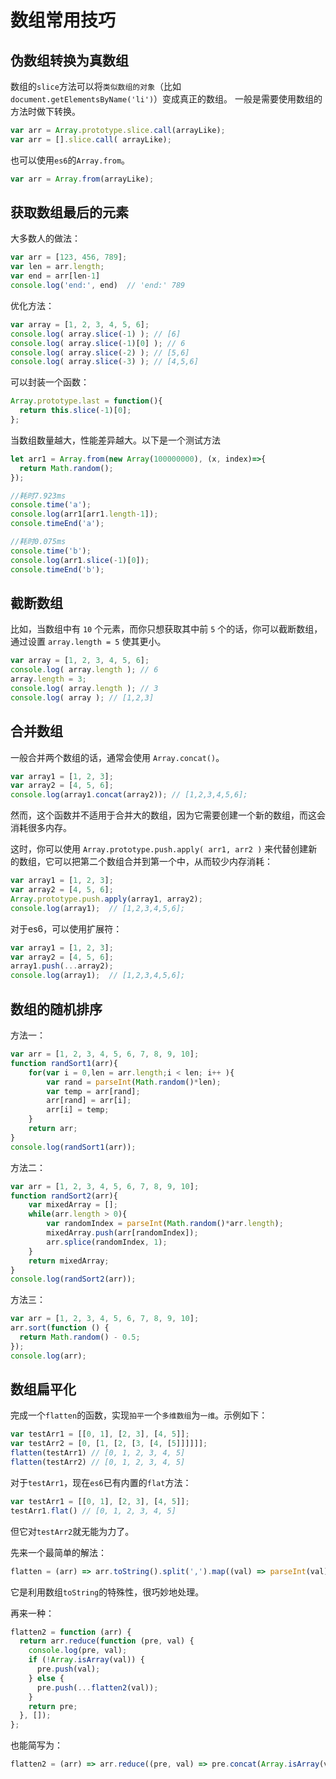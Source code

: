 # 数组常用技巧

## 伪数组转换为真数组
数组的`slice`方法可以将`类似数组的对象`（比如`document.getElementsByName('li')`）变成真正的数组。
一般是需要使用数组的方法时做下转换。
``` js
var arr = Array.prototype.slice.call(arrayLike);
var arr = [].slice.call( arrayLike);
```
也可以使用`es6`的`Array.from`。
``` js
var arr = Array.from(arrayLike);
```

## 获取数组最后的元素
大多数人的做法：
``` js
var arr = [123, 456, 789];
var len = arr.length;
var end = arr[len-1]
console.log('end:', end)  // 'end:' 789
```

优化方法：
``` js
var array = [1, 2, 3, 4, 5, 6];
console.log( array.slice(-1) ); // [6]
console.log( array.slice(-1)[0] ); // 6
console.log( array.slice(-2) ); // [5,6]
console.log( array.slice(-3) ); // [4,5,6]
```

可以封装一个函数：
``` js
Array.prototype.last = function(){
  return this.slice(-1)[0];
};
```
当数组数量越大，性能差异越大。以下是一个测试方法
``` js
let arr1 = Array.from(new Array(100000000), (x, index)=>{
  return Math.random();
});

//耗时7.923ms
console.time('a');
console.log(arr1[arr1.length-1]);
console.timeEnd('a');

//耗时0.075ms
console.time('b');
console.log(arr1.slice(-1)[0]);
console.timeEnd('b');
```

## 截断数组
比如，当数组中有 `10` 个元素，而你只想获取其中前 `5` 个的话，你可以截断数组，通过设置 `array.length = 5` 使其更小。

``` js
var array = [1, 2, 3, 4, 5, 6];
console.log( array.length ); // 6
array.length = 3;
console.log( array.length ); // 3
console.log( array ); // [1,2,3]
```

## 合并数组
一般合并两个数组的话，通常会使用 `Array.concat()`。

``` js
var array1 = [1, 2, 3];
var array2 = [4, 5, 6];
console.log(array1.concat(array2)); // [1,2,3,4,5,6];
```
然而，这个函数并不适用于合并大的数组，因为它需要创建一个新的数组，而这会消耗很多内存。

这时，你可以使用 `Array.prototype.push.apply( arr1, arr2 )` 来代替创建新的数组，它可以把第二个数组合并到第一个中，从而较少内存消耗：
``` js
var array1 = [1, 2, 3];
var array2 = [4, 5, 6];
Array.prototype.push.apply(array1, array2);
console.log(array1);  // [1,2,3,4,5,6];
```
对于es6，可以使用扩展符：
``` js
var array1 = [1, 2, 3];
var array2 = [4, 5, 6];
array1.push(...array2);
console.log(array1);  // [1,2,3,4,5,6];
```

## 数组的随机排序

方法一：
``` js
var arr = [1, 2, 3, 4, 5, 6, 7, 8, 9, 10];
function randSort1(arr){
    for(var i = 0,len = arr.length;i < len; i++ ){
        var rand = parseInt(Math.random()*len);
        var temp = arr[rand];
        arr[rand] = arr[i];
        arr[i] = temp;
    }
    return arr;
}
console.log(randSort1(arr));
```

方法二：
``` js
var arr = [1, 2, 3, 4, 5, 6, 7, 8, 9, 10];
function randSort2(arr){
    var mixedArray = [];
    while(arr.length > 0){
        var randomIndex = parseInt(Math.random()*arr.length);
        mixedArray.push(arr[randomIndex]);
        arr.splice(randomIndex, 1);
    }
    return mixedArray;
}
console.log(randSort2(arr));
```

方法三：
``` js
var arr = [1, 2, 3, 4, 5, 6, 7, 8, 9, 10];
arr.sort(function () {
  return Math.random() - 0.5;
});
console.log(arr);
```

## 数组扁平化

完成一个`flatten`的函数，实现`拍平`一个`多维数组`为`一维`。示例如下：

``` js
var testArr1 = [[0, 1], [2, 3], [4, 5]];
var testArr2 = [0, [1, [2, [3, [4, [5]]]]]];
flatten(testArr1) // [0, 1, 2, 3, 4, 5]
flatten(testArr2) // [0, 1, 2, 3, 4, 5]
```

对于`testArr1`，现在`es6`已有内置的`flat`方法：
``` js
var testArr1 = [[0, 1], [2, 3], [4, 5]];
testArr1.flat() // [0, 1, 2, 3, 4, 5]
```
但它对`testArr2`就无能为力了。

先来一个最简单的解法：
``` js
flatten = (arr) => arr.toString().split(',').map((val) => parseInt(val));
```
它是利用数组`toString`的特殊性，很巧妙地处理。

再来一种：
``` js
flatten2 = function (arr) {
  return arr.reduce(function (pre, val) {
    console.log(pre, val);
    if (!Array.isArray(val)) {
      pre.push(val);
    } else {
      pre.push(...flatten2(val));
    }
    return pre;
  }, []);
};
```
也能简写为：
``` js
flatten2 = (arr) => arr.reduce((pre, val) => pre.concat(Array.isArray(val) ? flatten2(val) : val), []);
```
